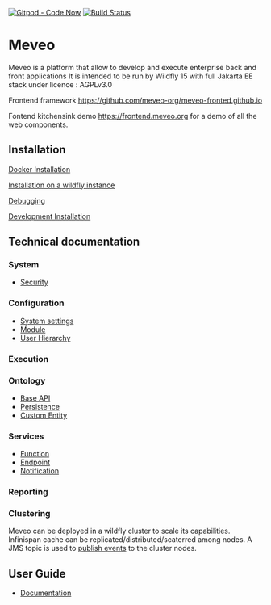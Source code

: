 [![Gitpod - Code Now](https://img.shields.io/badge/Gitpod-code%20now-blue.svg?longCache=true)](https://gitpod.io#https://github.com/meveo-org/meveo)
[![Build Status](https://travis-ci.org/meveo-org/meveo.svg?branch=master)](https://travis-ci.org/meveo-org/meveo)

# Meveo

Meveo is a platform that allow to develop and execute enterprise back and front applications
It is intended to be run by Wildfly 15 with full Jakarta EE stack under licence : AGPLv3.0

Frontend framework  https://github.com/meveo-org/meveo-fronted.github.io

Fontend kitchensink demo https://frontend.meveo.org for a demo of all the web components.

## Installation

[Docker Installation](./docker/README.md)

[Installation on a wildfly instance](./WILDFLY_INSTALL.md)

[Debugging](./documentation/DEBUGGING.md)

[Development Installation](./.devcontainer/README.md)

## Technical documentation

### System

- [Security](./meveo-model/src/main/java/org/meveo/security/README.md)

### Configuration

- [System settings](./meveo-admin/ejbs/src/main/java/org/meveo/admin/configuration)
- [Module](./meveo-api/src/main/java/org/meveo/api/module)
- [User Hierarchy](./meveo-admin/ejbs/src/main/java/org/meveo/service/hierarchy)

### Execution

### Ontology

- [Base API](./meveo-admin/ejbs/src/main/java/org/meveo/api/base/sql)
- [Persistence](./meveo-admin/ejbs/src/main/java/org/meveo/api/persistence)
- [Custom Entity](./meveo-admin/ejbs/src/main/java/org/meveo/service/custom)

### Services

- [Function](./meveo-admin/ejbs/src/main/java/org/meveo/service/script)
- [Endpoint](./meveo-admin/ejbs/src/main/java/org/meveo/service/technicalservice/endpoint)
- [Notification](./meveo-admin/ejbs/src/main/java/org/meveo/service/notification)

### Reporting

### Clustering
Meveo can be deployed in a wildfly cluster to scale its capabilities.
Infinispan cache can be replicated/distributed/scaterred among nodes.
A JMS topic is used to [publish events](./meveo-admin/ejbs/src/main/java/org/meveo/event/monitoring) to the cluster nodes.

## User Guide

- [Documentation](https://github.com/meveo-org/meveo/tree/master/documentation/userguide)
